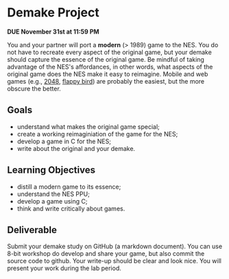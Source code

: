 # Demake Project

**DUE November 31st at 11:59 PM**

You and your partner will port a **modern** (> 1989) game to the
NES. You do not have to recreate every aspect of the original game,
but your demake should capture the essence of the original game. Be
mindful of taking advantage of the NES's affordances, in other words,
what aspects of the original game does the NES make it easy to
reimagine.  Mobile and web games (e.g., [2048](https://play2048.co/),
[flappy bird](https://flappybird.io/)) are probably the easiest, but the
more obscure the better.

## Goals

- understand what makes the original game special;
- create a working reimaginiation of the game for the NES;
- develop a game in C for the NES; 
- write about the original and your demake.

## Learning Objectives

- distill a modern game to its essence;
- understand the NES PPU;
- develop a game using C;
- think and write critically about games.

## Deliverable

Submit your demake study on GitHub (a markdown document). You can use
8-bit workshop do develop and share your game, but also commit the
source code to github. Your write-up should be clear and look
nice. You will present your work during the lab period.

